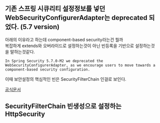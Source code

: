 ## 기존 스프링 시큐리티 설정정보를 넣던 WebSecurityConfigurerAdapter는 deprecated 되었다. (5.7 version)

아래의 이유라고 하는데 component-based security라는건 뭘까  
복잡하게 extends와 오버라이드로 설정하는것이 아닌 빈등록을 기반으로 설정하는것을 말하는것같다.  

```
In Spring Security 5.7.0-M2 we deprecated the WebSecurityConfigurerAdapter, as we encourage users to move towards a component-based security configuration.
```
  
이때 보안설정의 핵심적인 빈은 SecurityFilterChain 인걸로 보인다.


[공식문서](https://spring.io/blog/2022/02/21/spring-security-without-the-websecurityconfigureradapter)


## SecurityFilterChain 빈생성으로 설정하는 HttpSecurity
